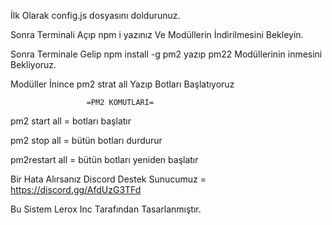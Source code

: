 İlk Olarak config.js dosyasını doldurunuz.

Sonra Terminali Açıp npm i yazınız Ve Modüllerin İndirilmesini Bekleyin.

Sonra Terminale Gelip npm install -g pm2 yazıp pm22 Modüllerinin inmesini Bekliyoruz.

Modüller İnince pm2 strat all Yazıp Botları Başlatıyoruz

                     =PM2 KOMUTLARI=

pm2 start all = botları başlatır

pm2 stop all = bütün botları durdurur

pm2restart all = bütün botları yeniden başlatır

Bir Hata Alırsanız Discord Destek Sunucumuz = https://discord.gg/AfdUzG3TFd

Bu Sistem Lerox Inc Tarafından Tasarlanmıştır.